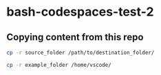 # bash-codespaces-test-2

## Copying content from this repo

```bash
cp -r source_folder /path/to/destination_folder/
```


```bash
cp -r example_folder /home/vscode/
```